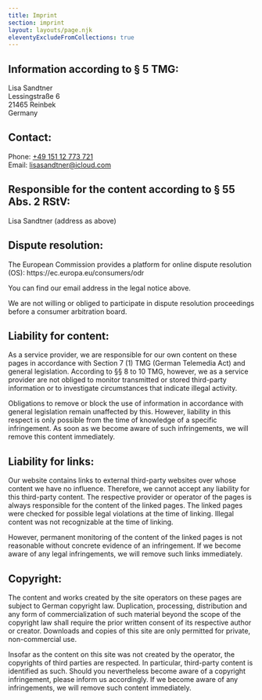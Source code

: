 ```yaml
---
title: Imprint
section: imprint
layout: layouts/page.njk
eleventyExcludeFromCollections: true
---
```


## Information according to § 5 TMG:

Lisa Sandtner\
Lessingstraße 6\
21465 Reinbek\
Germany

## Contact:

Phone: [+49 151 12 773 721](tel:+4915112773721)\
Email: [lisasandtner@icloud.com](mailto:lisasandtner@icloud.com)

## Responsible for the content according to § 55 Abs. 2 RStV:

Lisa Sandtner (address as above)

## Dispute resolution:

The European Commission provides a platform for online dispute resolution (OS): https\://ec.europa.eu/consumers/odr

You can find our email address in the legal notice above.

We are not willing or obliged to participate in dispute resolution proceedings before a consumer arbitration board.

## Liability for content:

As a service provider, we are responsible for our own content on these pages in accordance with Section 7 (1) TMG (German Telemedia Act) and general legislation. According to §§ 8 to 10 TMG, however, we as a service provider are not obliged to monitor transmitted or stored third-party information or to investigate circumstances that indicate illegal activity.

Obligations to remove or block the use of information in accordance with general legislation remain unaffected by this. However, liability in this respect is only possible from the time of knowledge of a specific infringement. As soon as we become aware of such infringements, we will remove this content immediately.

## Liability for links:

Our website contains links to external third-party websites over whose content we have no influence. Therefore, we cannot accept any liability for this third-party content. The respective provider or operator of the pages is always responsible for the content of the linked pages. The linked pages were checked for possible legal violations at the time of linking. Illegal content was not recognizable at the time of linking.

However, permanent monitoring of the content of the linked pages is not reasonable without concrete evidence of an infringement. If we become aware of any legal infringements, we will remove such links immediately.

## Copyright:

The content and works created by the site operators on these pages are subject to German copyright law. Duplication, processing, distribution and any form of commercialization of such material beyond the scope of the copyright law shall require the prior written consent of its respective author or creator. Downloads and copies of this site are only permitted for private, non-commercial use.

Insofar as the content on this site was not created by the operator, the copyrights of third parties are respected. In particular, third-party content is identified as such. Should you nevertheless become aware of a copyright infringement, please inform us accordingly. If we become aware of any infringements, we will remove such content immediately.
